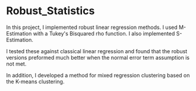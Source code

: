 # Robust_Statistics
In this project, I implemented robust linear regression methods. I used M-Estimation with a Tukey's Bisquared rho function. I also implemented S-Estimation. 

I tested these against classical linear regression and found that the robust versions preformed much better when the normal error term assumption is not met. 

In addition, I developed a method for mixed regression clustering based on the K-means clustering.
